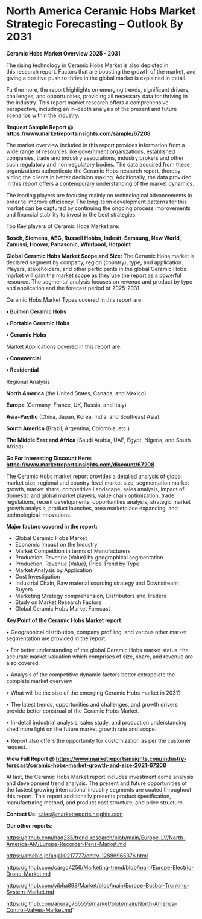# North America Ceramic Hobs Market Strategic Forecasting – Outlook By 2031

<Strong> Ceramic Hobs Market Overview 2025 - 2031</strong>

The rising technology in Ceramic Hobs Market is also depicted in this research report. Factors that are boosting the growth of the market, and giving a positive push to thrive in the global market is explained in detail.

Furthermore, the report highlights on emerging trends, significant drivers, challenges, and opportunities, providing all necessary data for thriving in the industry. This report market research offers a comprehensive perspective, including an in-depth analysis of the present and future scenarios within the industry.

<strong>Request Sample Report @ <a href=https://www.marketreportsinsights.com/sample/67208>https://www.marketreportsinsights.com/sample/67208</a></strong>

The market overview included in this report provides information from a wide range of resources like government organizations, established companies, trade and industry associations, industry brokers and other such regulatory and non-regulatory bodies. The data acquired from these organizations authenticate the Ceramic Hobs research report, thereby aiding the clients in better decision making. Additionally, the data provided in this report offers a contemporary understanding of the market dynamics.

The leading players are focusing mainly on technological advancements in order to improve efficiency. The long-term development patterns for this market can be captured by continuing the ongoing process improvements and financial stability to invest in the best strategies.

Top Key players of Ceramic Hobs Market are:

<strong>Bosch, Siemens, AEG, Russell Hobbs, Indesit, Samsung, New World, Zanussi, Hoover, Panasonic, Whirlpool, Hotpoint</strong>

<strong><b>Global Ceramic Hobs Market Scope and Size:</b></strong>
The Ceramic Hobs market is declared segment by company, region (country), type, and application. Players, stakeholders, and other participants in the global Ceramic Hobs market will gain the market scope as they use the report as a powerful resource. The segmental analysis focuses on revenue and product by type and application and the forecast period of 2025-2031.

Ceramic Hobs Market Types covered in this report are:

<strong>• Built-in Ceramic Hobs

• Portable Ceramic Hobs

• Ceramic Hobs</strong>

Market Applications covered in this report are:

<strong>• Commercial

• Residential</strong> 

Regional Analysis

<strong>North America</strong> (the United States, Canada, and Mexico)

<strong>Europe</strong> (Germany, France, UK, Russia, and Italy)

<strong>Asia-Pacific</strong> (China, Japan, Korea, India, and Southeast Asia)

<strong>South America</strong> (Brazil, Argentina, Colombia, etc.)

<strong>The Middle East and Africa</strong> (Saudi Arabia, UAE, Egypt, Nigeria, and South Africa)

<strong>Go For Interesting Discount Here: <a href=https://www.marketreportsinsights.com/discount/67208>https://www.marketreportsinsights.com/discount/67208</a></strong>

The Ceramic Hobs market report provides a detailed analysis of global market size, regional and country-level market size, segmentation market growth, market share, competitive Landscape, sales analysis, impact of domestic and global market players, value chain optimization, trade regulations, recent developments, opportunities analysis, strategic market growth analysis, product launches, area marketplace expanding, and technological innovations.

<strong><b>Major factors covered in the report:</b></strong>
<ul>
  <li>Global Ceramic Hobs Market </li>
  <li>Economic Impact on the Industry</li>
  <li>Market Competition in terms of Manufacturers</li>
  <li>Production, Revenue (Value) by geographical segmentation</li>
  <li>Production, Revenue (Value), Price Trend by Type</li>
  <li>Market Analysis by Application</li>
  <li>Cost Investigation</li>
  <li>Industrial Chain, Raw material sourcing strategy and Downstream Buyers</li>
  <li>Marketing Strategy comprehension, Distributors and Traders</li>
  <li>Study on Market Research Factors</li>
  <li>Global Ceramic Hobs Market Forecast</li>
</ul>

<strong><b>Key Point of the Ceramic Hobs Market report:</b></strong>

• Geographical distribution, company profiling, and various other market segmentation are provided in the report.

• For better understanding of the global Ceramic Hobs market status, the accurate market valuation which comprises of size, share, and revenue are also covered.

• Analysis of the competitive dynamic factors better extrapolate the complete market overview

• What will be the size of the emerging Ceramic Hobs market in 2031?

• The latest trends, opportunities and challenges, and growth drivers provide better construal of the Ceramic Hobs Market.

• In-detail industrial analysis, sales study, and production understanding shed more light on the future market growth rate and scope.

• Report also offers the opportunity for customization as per the customer request.

<strong><b>View Full Report @ <a href=https://www.marketreportsinsights.com/industry-forecast/ceramic-hobs-market-growth-and-size-2021-67208>https://www.marketreportsinsights.com/industry-forecast/ceramic-hobs-market-growth-and-size-2021-67208</a></b></strong>


At last, the Ceramic Hobs Market report includes investment come analysis and development trend analysis. The present and future opportunities of the fastest growing international industry segments are coated throughout this report. This report additionally presents product specification, manufacturing method, and product cost structure, and price structure.

<strong>Contact Us:</strong>
sales@marketreportsinsights.com

<strong>Our other reports:</strong>

<a href=https://github.com/haq235/trend-research/blob/main/Europe-LV/North-America-AM/Europe-Recorder-Pens-Market.md>https://github.com/haq235/trend-research/blob/main/Europe-LV/North-America-AM/Europe-Recorder-Pens-Market.md</a>

<a href=https://ameblo.jp/anjali0217777/entry-12886965376.html>https://ameblo.jp/anjali0217777/entry-12886965376.html</a>

<a href=https://github.com/cargo4256/Marketing-trend/blob/main/Europe-Electric-Drone-Market.md>https://github.com/cargo4256/Marketing-trend/blob/main/Europe-Electric-Drone-Market.md</a>

<a href=https://github.com/vibha898/Market/blob/main/Europe-Busbar-Trunking-System-Market.md>https://github.com/vibha898/Market/blob/main/Europe-Busbar-Trunking-System-Market.md</a>

<a href=https://github.com/anurag765555/market/blob/main/North-America-Control-Valves-Market.md>https://github.com/anurag765555/market/blob/main/North-America-Control-Valves-Market.md</a>"
